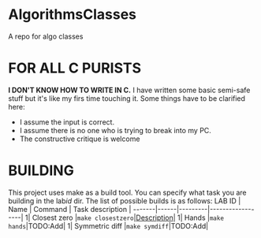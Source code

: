 # AlgorithmsClasses
A repo for algo classes

# FOR ALL C PURISTS
**I DON'T KNOW HOW TO WRITE IN C.** I have written some basic semi-safe stuff but it's like my firs time touching it.
Some things have to be clarified here:
- I assume the input is correct.
- I assume there is no one who is trying to break into my PC.
- The constructive critique is welcome

# BUILDING
This project uses make as a build tool. You can specify what task you are building in the lab*id* dir.
The list of possible builds is as follows:
LAB ID | Name | Command | Task description |
-------|------|---------|------------------|
1| Closest zero |```make closestzero```|[Description](tasks/lab1/ClosestZero)| 
1| Hands |``` make hands ```|TODO:Add| 
1| Symmetric diff |``` make symdiff ```|TODO:Add| 
